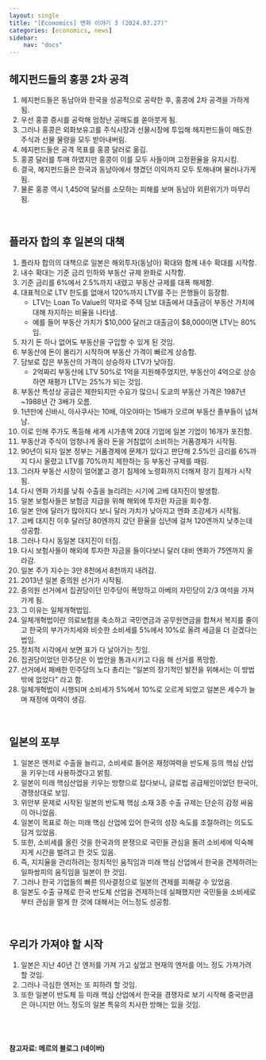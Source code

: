```yaml
---
layout: single
title: "[Economics] 엔화 이야기 3 (2024.07.27)"
categories: [economics, news]
sidebar:
    nav: "docs"
---
```


## 헤지펀드들의 홍콩 2차 공격
1. 헤지펀드들은 동남아와 한국을 성공적으로 공략한 후, 홍콩에 2차 공격을 가하게 됨.
1. 우선 홍콩 증시를 공락해 엄청난 공매도를 쏟아붓게 됨.
1. 그러나 홍콩은 외화보유고를 주식시장과 선물시장에 투입해 헤지펀드들이 매도한 주식과 선물 물량을 모두 받아내버림.
1. 헤지펀드들은 공격 목표를 홍콩 달러로 옮김.
1. 홍콩 달러를 투매 하였지만 홍콩이 이를 모두 사들이며 고정환율을 유지시킴.
1. 결국, 헤지펀드들은 한국과 동남아에서 챙겼던 이익까지 모두 토해내며 물러나가게 됨.
1. 물론 홍콩 역시 1,450억 달러를 소모하는 피해를 보며 동남아 외환위기가 마무리 됨.

<br/>

## 플라자 합의 후 일본의 대책
1. 플라자 합의의 대책으로 일본은 해외투자(동남아) 확대와 함께 내수 확대를 시작함.
1. 내수 확대는 기준 금리 인하와 부동산 규제 완화로 시작함.
1. 기준 금리를 6%에서 2.5%까지 내렸고 부동산 규제를 대폭 해제함.
1. 대표적으로 LTV 한도를 없애서 120%까지 LTV를 주는 은행들이 등장함.
    - LTV는 Loan To Value의 약자로 주택 담보 대출에서 대출금이 부동산 가치에 대해 차지하는 비율을 나타냄.
    - 예를 들어 부동산 가치가 $10,000 달러고 대출금이 $8,000이면 LTV는 80%임.
1. 자기 돈 하나 없어도 부동산을 구입할 수 있게 된 것임.
1. 부동산에 돈이 몰리기 시작하며 부동산 가격이 빠르게 상승함.
1. 담보로 잡은 부동산의 가격이 상승하자 LTV가 낮아짐.
    - 2억짜리 부동산에 LTV 50%로 1억을 지원해주었지만, 부동산이 4억으로 상승하면 재평가 LTV는 25%가 되는 것임.
1. 부동산 특성상 공급은 제한되지만 수요가 많으니 도쿄의 부동산 가격은 1987년~1988년 간 3배가 오름.
1. 1년만에 신바시, 아사쿠사는 10배, 야오야마는 15배가 오르며 부동산 졸부들이 넘쳐남.
1. 이로 인해 주가도 폭등해 세계 시가총액 20대 기업에 일본 기업이 16개가 포진함.
1. 부동산과 주식이 엄청나게 올라 돈을 거침없이 소비하는 거품경제가 시작됨.
1. 90년이 되자 일본 정부는 거품경제에 문제가 있다고 판단해 2.5%인 금리를 6%까지 다시 올렸고 LTV를 70%까지 제한하는 등 부동산 규제를 때림.
1. 그러자 부동산 시장이 얼어붙고 경기 침제에 노령화까지 더해져 장기 침제가 시작됨.
1. 다시 엔화 가치를 낮춰 수출을 늘리려는 시기에 고베 대지진이 발생함.
1. 일본 보험사들은 보험금 지급을 위해 해외에 투자한 자금을 회수함.
1. 일본 안에 달러가 많아지다 보니 달러 가치가 낮아지고 엔화 초강세가 시작됨.
1. 고베 대지진 이후 달러당 80엔까지 갔던 환율을 십년에 걸쳐 120엔까지 낮추는데 성공함.
1. 그러나 다시 동일본 대지진이 터짐.
1. 다시 보험사들이 해외에 투자한 자금을 들이다보니 달러 대비 엔화가 75엔까지 올라감.
1. 일본 주가 지수는 3만 8천에서 8천까지 내려감.
1. 2013년 일본 중의원 선거가 시작됨.
1. 중의원 선거에서 집권당이던 민주당이 폭망하고 아베의 자민당이 2/3 여석을 가져가게 됨.
1. 그 이유는 일체개혁법임.
1. 일체개혁법이란 의료보험을 축소하고 국민연금과 공무원연금을 합쳐서 복지를 줄이고 한국의 부가가치세와 비슷한 소비세를 5%에서 10%로 올려 세금을 더 걷겠다는 법임.
1. 정치적 시각에서 보면 표가 다 날아가는 짓임.
1. 집권당이었던 민주당은 이 법안을 통과시키고 다음 해 선거를 폭망함.
1. 선거에서 패배한 민주당의 노다 총리는 "일본의 장기적인 발전을 위해서는 이 방법밖에 없었다" 라고 함.
1. 일체개혁법이 시행되며 소비세가 5%에서 10%로 오르게 되었고 일본은 세수가 늘며 재정에 여력이 생김.

<br/>

## 일본의 포부
1. 일본은 엔저로 수출을 늘리고, 소비세로 들어온 재정여력을 반도체 등의 핵심 산업을 키우는데 사용하겠다고 밝힘.
1. 일본이 미래 핵심산업을 키우는 방향으로 잡다보니, 글로법 공급체인이었던 한국이, 경쟁상대로 보임.
1. 위안부 문제로 시작된 일본의 반도체 핵심 소재 3종 수출 규제는 단순히 감정 싸움이 아니었음.
1. 일본이 목표로 하는 미래 핵심 산업에 있어 한국의 성장 속도를 조절하려는 의도도 담겨 있었음.
1. 또한, 소비세를 올린 것을 한국과의 분쟁으로 국민들 관심을 돌려 소비세에 익숙해지게 시간을 벌려고 한 것도 있음.
1. 즉, 지지율을 관리하려는 정치적인 움직임과 미래 핵심 산업에서 한국을 견제하려는 일파쌍피의 움직임을 일본이 한 것임.
1. 그러나 한국 기업들의 빠른 의사결정으로 일본의 견제를 피해갈 수 있었음.
1. 일본도 수출 규제로 한국 반도체 산업을 견제하는데 실패했지만 국민들을 소비세로부터 관심을 멀게 한 것에 대해서는 어느정도 성공함.

<br/>

## 우리가 가져야 할 시작
1. 일본은 지난 40년 간 엔저를 가져 가고 싶었고 현재의 엔저를 어느 정도 가져가려 할 것임.
1. 그러나 극심한 엔저는 또 피하려 할 것임.
1. 또한 일본이 반도체 등 미래 핵심 산업에서 한국을 경쟁자로 보기 시작해 중국만큼은 아니지만 어느 정도의 일본 특유의 치사한 방해는 있을 것임.

<br/>
<br/>

#### 참고자료: 메르의 블로그 (네이버) 